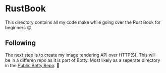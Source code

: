 # RustBook
This directory contains all my code make
while going over the Rust Book for beginners 🙃

## Following
The next step is to create my image rendering API over HTTP(S). 
This will be in a differen repo as it is part of Botty. Most likely
as a seperate directory in the [Public Botty Repo](https://github.com/Fesaa/Botty-public). 🥳